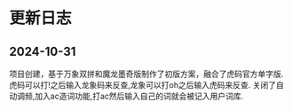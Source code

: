 # 更新日志

## 2024-10-31

项目创建，基于万象双拼和魔龙墨奇版制作了初版方案，融合了虎码官方单字版.
虎码可以打!之后输入龙象码来反查,龙象可以打oh之后输入虎码来反查.
关闭了自动调频,加入ac造词功能,打ac然后输入自己的词就会被记入用户词库.

